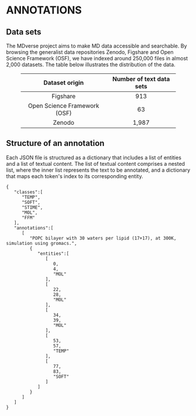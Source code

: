 # ANNOTATIONS

## Data sets

The MDverse project aims to make MD data accessible and searchable. By browsing the generalist data repositories Zenodo, Figshare and Open Science Framework (OSF), we have indexed around 250,000 files in almost 2,000 datasets. The table below illustrates the distribution of the data.

<figure class="table" align="center">
<table align="center">
<thead align="center">
  <tr>
    <th align="center">Dataset origin<br></th>
    <th align="center">Number of text data sets<br></th>
  </tr>
</thead>
<tbody>
  <tr>
    <td align="center">Figshare</td>
    <td align="center">913</td>
  </tr>
  <tr>
    <td align="center">Open Science Framework (OSF)</td>
    <td align="center">63</td>
  </tr>
  <tr>
    <td align="center">Zenodo</td>
    <td align="center">1,987</td>
  </tr>
</tbody>
</table>
</figure>

## Structure of an annotation

Each JSON file is structured as a dictionary that includes a list of entities and a list of textual content. The list of textual content comprises a nested list, where the inner list represents the text to be annotated, and a dictionary that maps each token's index to its corresponding entity.

```
{
   "classes":[
      "TEMP",
      "SOFT",
      "STIME",
      "MOL",
      "FFM"
   ],
   "annotations":[
      [
         "POPC bilayer with 30 waters per lipid (17+17), at 300K, simulation using gromacs.",
         {
            "entities":[
               [
                  0,
                  4,
                  "MOL"
               ],
               [
                  22,
                  28,
                  "MOL"
               ],
               [
                  34,
                  39,
                  "MOL"
               ],
               [
                  53,
                  57,
                  "TEMP"
               ],
               [
                  77,
                  83,
                  "SOFT"
               ]
            ]
         }
      ]
   ]
}
```